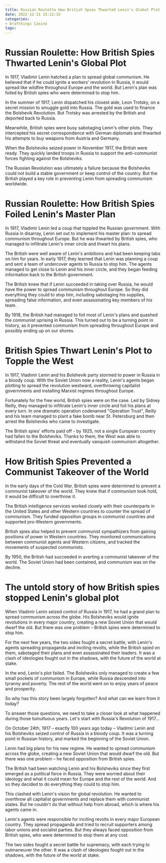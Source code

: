 ```yaml
---
title: Russian Roulette How British Spies Thwarted Lenin's Global Plot
date: 2022-12-31 15:12:33
categories:
- Draftkings Casino
tags:
---
```



#  Russian Roulette: How British Spies Thwarted Lenin's Global Plot

In 1917, Vladimir Lenin hatched a plan to spread global communism. He believed that if he could ignite a workers' revolution in Russia, it would spread like wildfire throughout Europe and the world. But Lenin's plan was foiled by British spies who were determined to stop him.

In the summer of 1917, Lenin dispatched his closest aide, Leon Trotsky, on a secret mission to smuggle gold into Russia. The gold was used to finance the Bolshevik Revolution. But Trotsky was arrested by the British and deported back to Russia.

Meanwhile, British spies were busy sabotaging Lenin's other plots. They intercepted his secret correspondence with German diplomats and thwarted his attempts to buy weapons from Austria and Germany.

When the Bolsheviks seized power in November 1917, the British were ready. They quickly landed troops in Russia to support the anti-communist forces fighting against the Bolsheviks.

The Russian Revolution was ultimately a failure because the Bolsheviks could not build a stable government or keep control of the country. But the British played a key role in preventing Lenin from spreading communism worldwide.

#  Russian Roulette: How British Spies Foiled Lenin's Master Plan

In 1917, Vladimir Lenin led a coup that toppled the Russian government. With Russia in disarray, Lenin set out to implement his master plan: to spread communism throughout Europe. But he was thwarted by British spies, who managed to infiltrate Lenin's inner circle and thwart his plans.

The British were well aware of Lenin's ambitions and had been keeping tabs on him for years. In early 1917, they learned that Lenin was planning a coup and sent a team of undercover agents to Russia to stop him. The agents managed to get close to Lenin and his inner circle, and they began feeding information back to the British government.

The British knew that if Lenin succeeded in taking over Russia, he would have the power to spread communism throughout Europe. So they did everything they could to stop him, including sabotaging his supplies, spreading false information, and even assassinating key members of his team.

By 1918, the British had managed to foil most of Lenin's plans and quashed the communist uprising in Russia. This turned out to be a turning point in history, as it prevented communism from spreading throughout Europe and possibly ending up on our shores.

#  British Spies Thwart Lenin's Plot to Topple the West

In 1917, Vladimir Lenin and his Bolshevik party stormed to power in Russia in a bloody coup. With the Soviet Union now a reality, Lenin's agents began plotting to spread the revolution westward, overthrowing capitalist governments and installing Marxist regimes throughout Europe.

Fortunately for the free world, British spies were on the case. Led by Sidney Reilly, they managed to infiltrate Lenin's inner circle and foil his plans at every turn. In one dramatic operation codenamed "Operation Trust", Reilly and his team managed to plant a fake bomb near St. Petersburg and then arrest the Bolsheviks who came to investigate.

The British spies' efforts paid off - by 1925, not a single European country had fallen to the Bolsheviks. Thanks to them, the West was able to withstand the Soviet threat and eventually vanquish communism altogether.

#  How British Spies Prevented a Communist Takeover of the World

In the early days of the Cold War, British spies were determined to prevent a communist takeover of the world. They knew that if communism took hold, it would be difficult to overthrow it.

The British intelligence services worked closely with their counterparts in the United States and other Western countries to counter the spread of communism. They funded opposition groups in communist countries and supported pro-Western governments.

British spies also helped to prevent communist sympathizers from gaining positions of power in Western countries. They monitored communications between communist agents and Western citizens, and tracked the movements of suspected communists.

By 1950, the British had succeeded in averting a communist takeover of the world. The Soviet Union had been contained, and communism was on the decline.

#  The untold story of how British spies stopped Lenin's global plot

When Vladimir Lenin seized control of Russia in 1917, he had a grand plan to spread communism across the globe. His Bolsheviks would ignite revolutions in every major country, creating a new Soviet Union that would dwarf the old. But there was one problem – British spies were determined to stop him.

For the next few years, the two sides fought a secret battle, with Lenin's agents spreading propaganda and inciting revolts, while the British spied on them, sabotaged their plans and even assassinated their leaders. It was a clash of ideologies fought out in the shadows, with the future of the world at stake.

In the end, Lenin's plot failed. The Bolsheviks only managed to create a few small pockets of communism in Europe, while Russia descended into tyranny and poverty. The rest of the world went on to enjoy years of peace and prosperity.

So why has this story been largely forgotten? And what can we learn from it today?

To answer those questions, we need to take a closer look at what happened during those tumultuous years. Let's start with Russia's Revolution of 1917…



On October 24th, 1917 – exactly 100 years ago today – Vladimir Lenin and his Bolsheviks seized control of Russia in a bloody coup. It was a turning point in Russian history, and marked the beginning of the Soviet Union.

Lenin had big plans for his new regime. He wanted to spread communism across the globe, creating a new Soviet Union that would dwarf the old. But there was one problem – he faced opposition from British spies.

The British had been watching Lenin and his Bolsheviks since they first emerged as a political force in Russia. They were worried about their ideology and what it could mean for Europe and the rest of the world. And so they decided to do everything they could to stop him.

This clashed with Lenin's vision for global revolution. He wanted to overthrow all capitalist governments and replace them with communist states. But he couldn't do that without help from abroad, which is where his agents came in.

Lenin's agents were responsible for inciting revolts in every major European country. They spread propaganda and tried to recruit supporters among labor unions and socialist parties. But they always faced opposition from British spies, who were determined to stop them at any cost.

The two sides fought a secret battle for supremacy, with each trying to outmaneuver the other. It was a clash of ideologies fought out in the shadows, with the future of the world at stake.